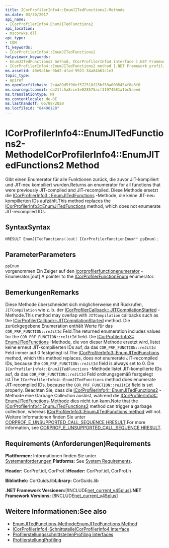```yaml
---
title: ICorProfilerInfo4::EnumJITedFunctions2-Methode
ms.date: 03/30/2017
api_name:
- ICorProfilerInfo4.EnumJITedFunctions2
api_location:
- mscorwks.dll
api_type:
- COM
f1_keywords:
- ICorProfilerInfo4::EnumJITedFunctions2
helpviewer_keywords:
- EnumJITedFunctions2 method, ICorProfilerInfo4 interface [.NET Framework profiling]
- ICorProfilerInfo4::EnumJITedFunctions2 method [.NET Framework profiling]
ms.assetid: 40e9a1be-9bd2-4fad-9921-34a84b61c1e3
topic_type:
- apiref
ms.openlocfilehash: 2c4a89d5f96ef572518f25bf58a0005454f8e3f0
ms.sourcegitcommit: da21fc5a8cce1e028575acf31974681a1bc5aeed
ms.translationtype: MT
ms.contentlocale: de-DE
ms.lasthandoff: 06/08/2020
ms.locfileid: "84496128"
---
```

# <a name="icorprofilerinfo4enumjitedfunctions2-method"></a><span data-ttu-id="53291-102">ICorProfilerInfo4::EnumJITedFunctions2-Methode</span><span class="sxs-lookup"><span data-stu-id="53291-102">ICorProfilerInfo4::EnumJITedFunctions2 Method</span></span>
<span data-ttu-id="53291-103">Gibt einen Enumerator für alle Funktionen zurück, die zuvor JIT-kompiliert und JIT-neu kompiliert wurden.</span><span class="sxs-lookup"><span data-stu-id="53291-103">Returns an enumerator for all functions that were previously JIT-compiled and JIT-recompiled.</span></span> <span data-ttu-id="53291-104">Diese Methode ersetzt die [ICorProfilerInfo3:: EnumJITedFunctions](icorprofilerinfo3-enumjitedfunctions-method.md) -Methode, die keine JIT-neu kompilierten IDs aufzählt.</span><span class="sxs-lookup"><span data-stu-id="53291-104">This method replaces the [ICorProfilerInfo3::EnumJITedFunctions](icorprofilerinfo3-enumjitedfunctions-method.md) method, which does not enumerate JIT-recompiled IDs.</span></span>  
  
## <a name="syntax"></a><span data-ttu-id="53291-105">Syntax</span><span class="sxs-lookup"><span data-stu-id="53291-105">Syntax</span></span>  
  
```cpp  
HRESULT EnumJITedFunctions([out] ICorProfilerFunctionEnum** ppEnum);  
```  
  
## <a name="parameters"></a><span data-ttu-id="53291-106">Parameter</span><span class="sxs-lookup"><span data-stu-id="53291-106">Parameters</span></span>  
 `ppEnum`  
 <span data-ttu-id="53291-107">vorgenommen Ein Zeiger auf den [icorprofilerfunctionenumerator](icorprofilerfunctionenum-interface.md) -Enumerator.</span><span class="sxs-lookup"><span data-stu-id="53291-107">[out] A pointer to the [ICorProfilerFunctionEnum](icorprofilerfunctionenum-interface.md) enumerator.</span></span>  
  
## <a name="remarks"></a><span data-ttu-id="53291-108">Bemerkungen</span><span class="sxs-lookup"><span data-stu-id="53291-108">Remarks</span></span>  
 <span data-ttu-id="53291-109">Diese Methode überschneidet sich möglicherweise mit Rückrufen, `JITCompilation` wie z. b. der [ICorProfilerCallback:: JITCompilationStarted](icorprofilercallback-jitcompilationstarted-method.md) -Methode.</span><span class="sxs-lookup"><span data-stu-id="53291-109">This method may overlap with `JITCompilation` callbacks such as the [ICorProfilerCallback::JITCompilationStarted](icorprofilercallback-jitcompilationstarted-method.md) method.</span></span> <span data-ttu-id="53291-110">Die zurückgegebene Enumeration enthält Werte für das `COR_PRF_FUNCTION::reJitId` Feld.</span><span class="sxs-lookup"><span data-stu-id="53291-110">The returned enumeration includes values for the `COR_PRF_FUNCTION::reJitId` field.</span></span> <span data-ttu-id="53291-111">Die [ICorProfilerInfo3:: EnumJITedFunctions](icorprofilerinfo3-enumjitedfunctions-method.md) -Methode, die von dieser Methode ersetzt wird, listet keine erneut JIT-kompilierten IDs auf, da das `COR_PRF_FUNCTION::reJitId` Feld immer auf 0 festgelegt ist.</span><span class="sxs-lookup"><span data-stu-id="53291-111">The [ICorProfilerInfo3::EnumJITedFunctions](icorprofilerinfo3-enumjitedfunctions-method.md) method, which this method replaces, does not enumerate JIT-recompiled IDs, because the `COR_PRF_FUNCTION::reJitId` field is always set to 0.</span></span> <span data-ttu-id="53291-112">Die `ICorProfilerInfo4::EnumJITedFunctions` -Methode listet JIT-kompilierte IDs auf, da das `COR_PRF_FUNCTION::reJitId` Feld ordnungsgemäß festgelegt ist.</span><span class="sxs-lookup"><span data-stu-id="53291-112">The `ICorProfilerInfo4::EnumJITedFunctions` method does enumerate JIT-recompiled IDs, because the `COR_PRF_FUNCTION::reJitId` field is set properly.</span></span> <span data-ttu-id="53291-113">Beachten Sie, dass die [ICorProfilerInfo4:: EnumJITedFunctions2](icorprofilerinfo4-enumjitedfunctions2-method.md) -Methode eine Garbage Collection auslöst, während die [ICorProfilerInfo3:: EnumJITedFunctions-Methode](icorprofilerinfo3-enumjitedfunctions-method.md) dies nicht tun kann.</span><span class="sxs-lookup"><span data-stu-id="53291-113">Note that the [ICorProfilerInfo4::EnumJITedFunctions2](icorprofilerinfo4-enumjitedfunctions2-method.md) method can trigger a garbage collection, whereas [ICorProfilerInfo3::EnumJITedFunctions method](icorprofilerinfo3-enumjitedfunctions-method.md) will not.</span></span>  <span data-ttu-id="53291-114">Weitere Informationen finden Sie unter [CORPROF_E_UNSUPPORTED_CALL_SEQUENCE HRESULT](corprof-e-unsupported-call-sequence-hresult.md).</span><span class="sxs-lookup"><span data-stu-id="53291-114">For more information, see [CORPROF_E_UNSUPPORTED_CALL_SEQUENCE HRESULT](corprof-e-unsupported-call-sequence-hresult.md).</span></span>  
  
## <a name="requirements"></a><span data-ttu-id="53291-115">Requirements (Anforderungen)</span><span class="sxs-lookup"><span data-stu-id="53291-115">Requirements</span></span>  
 <span data-ttu-id="53291-116">**Plattformen:** Informationen finden Sie unter [Systemanforderungen](../../get-started/system-requirements.md).</span><span class="sxs-lookup"><span data-stu-id="53291-116">**Platforms:** See [System Requirements](../../get-started/system-requirements.md).</span></span>  
  
 <span data-ttu-id="53291-117">**Header:** CorProf.idl, CorProf.h</span><span class="sxs-lookup"><span data-stu-id="53291-117">**Header:** CorProf.idl, CorProf.h</span></span>  
  
 <span data-ttu-id="53291-118">**Bibliothek:** CorGuids.lib</span><span class="sxs-lookup"><span data-stu-id="53291-118">**Library:** CorGuids.lib</span></span>  
  
 <span data-ttu-id="53291-119">**.NET Framework Versionen:**[!INCLUDE[net_current_v45plus](../../../../includes/net-current-v45plus-md.md)]</span><span class="sxs-lookup"><span data-stu-id="53291-119">**.NET Framework Versions:** [!INCLUDE[net_current_v45plus](../../../../includes/net-current-v45plus-md.md)]</span></span>  
  
## <a name="see-also"></a><span data-ttu-id="53291-120">Weitere Informationen:</span><span class="sxs-lookup"><span data-stu-id="53291-120">See also</span></span>

- [<span data-ttu-id="53291-121">EnumJITedFunctions-Methode</span><span class="sxs-lookup"><span data-stu-id="53291-121">EnumJITedFunctions Method</span></span>](icorprofilerinfo3-enumjitedfunctions-method.md)
- [<span data-ttu-id="53291-122">ICorProfilerInfo4-Schnittstelle</span><span class="sxs-lookup"><span data-stu-id="53291-122">ICorProfilerInfo4 Interface</span></span>](icorprofilerinfo4-interface.md)
- [<span data-ttu-id="53291-123">Profilerstellungsschnittstellen</span><span class="sxs-lookup"><span data-stu-id="53291-123">Profiling Interfaces</span></span>](profiling-interfaces.md)
- [<span data-ttu-id="53291-124">Profilerstellung</span><span class="sxs-lookup"><span data-stu-id="53291-124">Profiling</span></span>](index.md)
